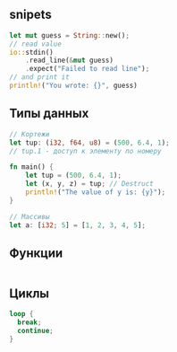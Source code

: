 ## snipets
```rust
let mut guess = String::new();
// read value
io::stdin()
    .read_line(&mut guess)
    .expect("Failed to read line");
// and print it
println!("You wrote: {}", guess)
```
## Типы данных
```rust
// Кортежи
let tup: (i32, f64, u8) = (500, 6.4, 1);
// tup.1 - доступ к элементу по номеру

fn main() {
    let tup = (500, 6.4, 1);
    let (x, y, z) = tup; // Destruct
    println!("The value of y is: {y}");
}

// Массивы
let a: [i32; 5] = [1, 2, 3, 4, 5];
```
## Функции
```rust
```
## Циклы
```rust
loop {
  break;
  continue;
}
```
